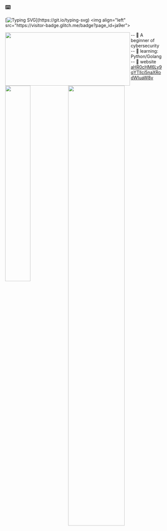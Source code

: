 ###  ⌨️ 
[![Typing SVG](https://readme-typing-svg.demolab.com?font=Fira+Code&pause=1000&width=435&lines=Welcome+to+My+Github+%F0%9F%91%8B!!!)](https://git.io/typing-svg)
<img align="left" src="https://visitor-badge.glitch.me/badge?page_id=ja9er">
<div id="wrap">
<div>
<img width="400px" height="170px" align="left" src="https://github-readme-stats.vercel.app/api/top-langs/?username=ja9er&layout=compact&hide_border=true&langs_count=10"> 
</div>
<div>
-- 📙 A beginner of cybersecurity<br>
-- 💪 learning: Python/Golang <br>
-- 🎈 website <a href="">aHR0cHM6Ly9qYTllci5naXRodWIuaW8v</a><br>
</div>
    <div id="div1" ><img style="display:block;border:0px;padding:0px;float:left;width:40%" src="https://github-readme-stats.vercel.app/api?username=Ja9er&show_icons=true&theme=radical">
    <img style="width:60%" src="https://activity-graph.herokuapp.com/graph?username=ja9er&theme=react-dark&custom_title=%E8%BA%BA%20%20%E5%B9%B3&hide_border=true"></div>
</div>
